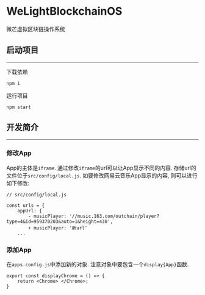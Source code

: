 # WeLightBlockchainOS
微芒虚拟区块链操作系统

## 启动项目
---

下载依赖

```
npm i
```

运行项目

```
npm start
```

## 开发简介
---

### 修改App

App的主体是`iframe`. 通过修改`iframe`的url可以让App显示不同的内容. 存储url的文件位于`src/config/local.js`. 如要修改网易云音乐App显示的内容, 则可以进行如下修改:

```
// src/config/local.js

const urls = {
    appUrl: {
        - musicPlayer: '//music.163.com/outchain/player?type=4&id=959370203&auto=1&height=430',
        + musicPlayer: '新url'
    ...
```


### 添加App

在`apps.config.js`中添加新的对象. 注意对象中要包含一个`display{App}`函数.

```
export const displayChrome = () => {
    return <Chrome> </Chrome>;
}
```